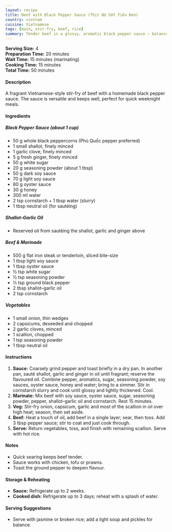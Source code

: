 ```yaml
---
layout: recipe
title: Beef with Black Pepper Sauce (Thịt Bò Sốt Tiêu Đen)
country: vietnam
cuisine: Vietnamese
tags: [main, stir-fry, beef, rice]
summary: Tender beef in a glossy, aromatic black pepper sauce — balanced heat, great over steamed rice.
---
```

<div class="recipe-meta">
  <strong>Serving Size:</strong> 4<br>
  <strong>Preparation Time:</strong> 20 minutes<br>
  <strong>Wait Time:</strong> 15 minutes (marinating)<br>
  <strong>Cooking Time:</strong> 15 minutes<br>
  <strong>Total Time:</strong> 50 minutes<br>
</div>

<h4>Description</h4>
<p>A fragrant Vietnamese-style stir-fry of beef with a homemade black pepper sauce. The sauce is versatile and keeps well, perfect for quick weeknight meals.</p>

<h4>Ingredients</h4>
<h5>Black Pepper Sauce (about 1 cup)</h5>
<ul>
<li>50 g whole black peppercorns (Phú Quốc pepper preferred)</li>
<li>1 small shallot, finely minced</li>
<li>1 garlic clove, finely minced</li>
<li>5 g fresh ginger, finely minced</li>
<li>50 g white sugar</li>
<li>20 g seasoning powder (about 1 tbsp)</li>
<li>50 g dark soy sauce</li>
<li>70 g light soy sauce</li>
<li>80 g oyster sauce</li>
<li>30 g honey</li>
<li>300 ml water</li>
<li>2 tsp cornstarch + 1 tbsp water (slurry)</li>
<li>1 tbsp neutral oil (for sautéing)</li>
</ul>

<h5>Shallot–Garlic Oil</h5>
<ul>
<li>Reserved oil from sautéing the shallot, garlic and ginger above</li>
</ul>

<h5>Beef & Marinade</h5>
<ul>
<li>500 g flat iron steak or tenderloin, sliced bite-size</li>
<li>1 tbsp light soy sauce</li>
<li>1 tbsp oyster sauce</li>
<li>½ tsp white sugar</li>
<li>½ tsp seasoning powder</li>
<li>½ tsp ground black pepper</li>
<li>2 tbsp shallot–garlic oil</li>
<li>2 tsp cornstarch</li>
</ul>

<h5>Vegetables</h5>
<ul>
<li>1 small onion, thin wedges</li>
<li>2 capsicums, deseeded and chopped</li>
<li>2 garlic cloves, minced</li>
<li>1 scallion, chopped</li>
<li>1 tsp seasoning powder</li>
<li>1 tbsp neutral oil</li>
</ul>

<h4>Instructions</h4>
<ol>
<li><strong>Sauce:</strong> Coarsely grind pepper and toast briefly in a dry pan. In another pan, sauté shallot, garlic and ginger in oil until fragrant; reserve the flavoured oil. Combine pepper, aromatics, sugar, seasoning powder, soy sauces, oyster sauce, honey and water; bring to a simmer. Stir in cornstarch slurry and cook until glossy and lightly thickened. Cool. </li>
<li><strong>Marinate:</strong> Mix beef with soy sauce, oyster sauce, sugar, seasoning powder, pepper, shallot–garlic oil and cornstarch. Rest 15 minutes.</li>
<li><strong>Veg:</strong> Stir-fry onion, capsicum, garlic and most of the scallion in oil over high heat; season, then set aside.</li>
<li><strong>Beef:</strong> Heat a touch of oil, add beef in a single layer; sear, then toss. Add 3 tbsp pepper sauce; stir to coat and just cook through.</li>
<li><strong>Serve:</strong> Return vegetables, toss, and finish with remaining scallion. Serve with hot rice.</li>
</ol>

<h4>Notes</h4>
<ul>
<li>Quick searing keeps beef tender.</li>
<li>Sauce works with chicken, tofu or prawns.</li>
<li>Toast the ground pepper to deepen flavour.</li>
</ul>

<h4>Storage & Reheating</h4>
<ul>
<li><strong>Sauce:</strong> Refrigerate up to 2 weeks.</li>
<li><strong>Cooked dish:</strong> Refrigerate up to 3 days; reheat with a splash of water.</li>
</ul>

<h4>Serving Suggestions</h4>
<ul>
<li>Serve with jasmine or broken rice; add a light soup and pickles for balance.</li>
</ul>
